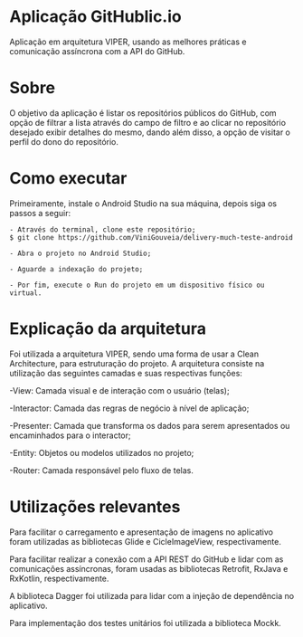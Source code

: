 <h1 align="start">Aplicação GitHublic.io</h1>
<p align="start">Aplicação em arquitetura VIPER, usando as melhores práticas e comunicação assíncrona com a API do GitHub. </p>

<h1 align="start">Sobre</h1>
<p align="start">O objetivo da aplicação é listar os repositórios públicos do GitHub, com opção de filtrar a lista através do campo de filtro e ao clicar no repositório desejado exibir detalhes do mesmo, dando além disso, a opção de visitar o perfil do dono do repositório.</p>

<h1 align="start">Como executar</h1>
<p align="start">Primeiramente, instale o Android Studio na sua máquina, depois siga os passos a seguir:</p>

```
- Através do terminal, clone este repositório;
$ git clone https://github.com/ViniGouveia/delivery-much-teste-android

- Abra o projeto no Android Studio;

- Aguarde a indexação do projeto;

- Por fim, execute o Run do projeto em um dispositivo físico ou virtual.
```
<h1 align="start">Explicação da arquitetura</h1>
<p align="start">Foi utilizada a arquitetura VIPER, sendo uma forma de usar a Clean Architecture, para estruturação do projeto. A arquitetura consiste na utilização das seguintes camadas e suas respectivas funções:</p>
<p align="start">-View: Camada visual e de interação com o usuário (telas);</p>
<p align="start">-Interactor: Camada das regras de negócio à nível de aplicação;</p>
<p align="start">-Presenter: Camada que transforma os dados para serem apresentados ou encaminhados para o interactor;</p>
<p align="start">-Entity: Objetos ou modelos utilizados no projeto;</p>
<p align="start">-Router: Camada responsável pelo fluxo de telas.</p>

<h1 align="start">Utilizações relevantes</h1>
<p align="start">Para facilitar o carregamento e apresentação de imagens no aplicativo foram utilizadas as bibliotecas Glide e CicleImageView, respectivamente.</p>
<p align="start">Para facilitar realizar a conexão com a API REST do GitHub e lidar com as comunicações assíncronas, foram usadas as bibliotecas Retrofit, RxJava e RxKotlin, respectivamente.</p>
<p align="start">A biblioteca Dagger foi utilizada para lidar com a injeção de dependência no aplicativo.</p>
<p align="start">Para implementação dos testes unitários foi utilizada a biblioteca Mockk.</p>
